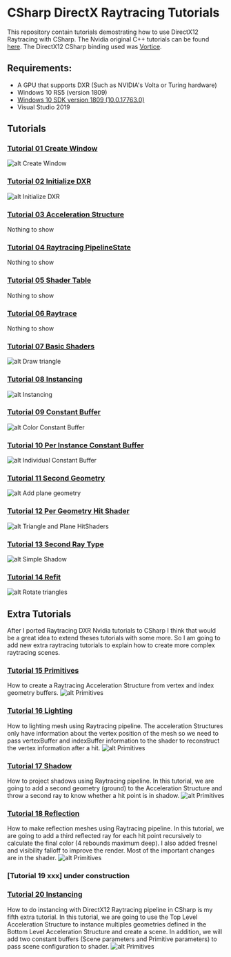 # CSharp DirectX Raytracing Tutorials
This repository contain tutorials demostrating how to use DirectX12 Raytracing with CSharp. The Nvidia original C++ tutorials can be found [here](https://github.com/NVIDIAGameWorks/DxrTutorials). The DirectX12 CSharp binding used was [Vortice](https://github.com/amerkoleci/Vortice.Windows).

## Requirements:

- A GPU that supports DXR (Such as NVIDIA's Volta or Turing hardware)
- Windows 10 RS5 (version 1809)
- [Windows 10 SDK version 1809 (10.0.17763.0)](https://developer.microsoft.com/en-us/windows/downloads/sdk-archive)
- Visual Studio 2019

## Tutorials

### [Tutorial 01 Create Window](01-CreateWindow/)

![alt Create Window](https://github.com/Jorgemagic/CSharpDirectXRaytracing/blob/master/Screenshots/CreateWindow.png)

### [Tutorial 02 Initialize DXR](02-InitDXR/)

![alt Initialize DXR](https://github.com/Jorgemagic/CSharpDirectXRaytracing/blob/master/Screenshots/InitializeDXR.png)

### [Tutorial 03 Acceleration Structure](03-AccelerationStructure/)

Nothing to show

### [Tutorial 04 Raytracing PipelineState](04-RtPipelineState/)

Nothing to show

### [Tutorial 05 Shader Table](05-ShaderTable/)

Nothing to show

### [Tutorial 06 Raytrace](06-Raytrace/)

Nothing to show

### [Tutorial 07 Basic Shaders](07-BasicShaders/)

![alt Draw triangle](https://github.com/Jorgemagic/CSharpDirectXRaytracing/blob/master/Screenshots/DrawTriangle.png)

### [Tutorial 08 Instancing](08-Instancing/)

![alt Instancing](https://github.com/Jorgemagic/CSharpDirectXRaytracing/blob/master/Screenshots/Instancing.png)

### [Tutorial 09 Constant Buffer](09-ConstantBuffer/)

![alt Color Constant Buffer](https://github.com/Jorgemagic/CSharpDirectXRaytracing/blob/master/Screenshots/ConstantBuffer.png)

### [Tutorial 10 Per Instance Constant Buffer](10-PerInstanceConstantBuffer/)

![alt Individual Constant Buffer](https://github.com/Jorgemagic/CSharpDirectXRaytracing/blob/master/Screenshots/ConstantBuffers.png)

### [Tutorial 11 Second Geometry](11-SecondGeometry/)

![alt Add plane geometry](https://github.com/Jorgemagic/CSharpDirectXRaytracing/blob/master/Screenshots/Plane.png)

### [Tutorial 12 Per Geometry Hit Shader](12-PerGeometryHitShader/)

![alt Triangle and Plane HitShaders](https://github.com/Jorgemagic/CSharpDirectXRaytracing/blob/master/Screenshots/TriangleAndPlaneHitShader.png)

### [Tutorial 13 Second Ray Type](13-SecondRayType/)

![alt Simple Shadow](https://github.com/Jorgemagic/CSharpDirectXRaytracing/blob/master/Screenshots/Shadow.png)

### [Tutorial 14 Refit](14-Refit/)

![alt Rotate triangles](https://github.com/Jorgemagic/CSharpDirectXRaytracing/blob/master/Screenshots/UpdateGeometryTransform.png)

## Extra Tutorials

After I ported Raytracing DXR Nvidia tutorials to CSharp I think that would be a great idea to extend theses tutorials with some more. So I am going to add new extra raytracing tutorials to explain how to create more complex raytracing scenes.

### [Tutorial 15 Primitives](15-Primitives/)

How to create a Raytracing Acceleration Structure from vertex and index geometry buffers.
![alt Primitives](https://github.com/Jorgemagic/CSharpDirectXRaytracing/blob/master/Screenshots/Primitives.png)

### [Tutorial 16 Lighting](16-Lighting/)

How to lighting mesh using Raytracing pipeline. The acceleration Structures only have information about the vertex position of the mesh so we need to pass vertexBuffer and indexBuffer information to the shader to reconstruct the vertex information after a hit.
![alt Primitives](https://github.com/Jorgemagic/CSharpDirectXRaytracing/blob/master/Screenshots/Lighting.png)

### [Tutorial 17 Shadow](17-Shadow/)

How to project shadows using Raytracing pipeline. In this tutorial, we are going to add a second geometry (ground) to the Acceleration Structure and throw a second ray to know whether a hit point is in shadow.
![alt Primitives](https://github.com/Jorgemagic/CSharpDirectXRaytracing/blob/master/Screenshots/Shadow01.png)

### [Tutorial 18 Reflection](18-Reflection/)

How to make reflection meshes using Raytracing pipeline. In this tutorial, we are going to add a third reflected ray for each hit point recursively to calculate the final color (4 rebounds maximum deep). I also added fresnel and visibility falloff to improve the render. Most of the important changes are in the shader.
![alt Primitives](https://github.com/Jorgemagic/CSharpDirectXRaytracing/blob/master/Screenshots/Reflection.png)


### [Tutorial 19 xxx] under construction


### [Tutorial 20 Instancing](20-Scene/)

How to do instancing with DirectX12 Raytracing pipeline in CSharp is my fifth extra tutorial. In this tutorial, we are going to use the Top Level Acceleration Structure to instance multiples geometries defined in the Bottom Level Acceleration Structure and create a scene. In addition, we will add two constant buffers (Scene parameters and Primitive parameters) to pass scene configuration to shader.
![alt Primitives](https://github.com/Jorgemagic/CSharpDirectXRaytracing/blob/master/Screenshots/InstancingScene.png)
